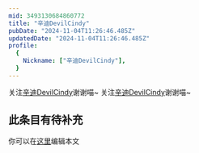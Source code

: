 ```yaml
---
mid: 3493130684860772
title: "辛迪DevilCindy"
pubDate: "2024-11-04T11:26:46.485Z"
updatedDate: "2024-11-04T11:26:46.485Z"
profile:
  {
    Nickname: ["辛迪DevilCindy"],
  }
---
```


关注[辛迪DevilCindy](https://space.bilibili.com/3493130684860772)谢谢喵~ 关注[辛迪DevilCindy](https://space.bilibili.com/3493130684860772)谢谢喵~

## 此条目有待补充
你可以在[这里](https://github.com/Yuhanawa/VTuber.ICU-Content/edit/master/v/辛迪DevilCindy/index.md)编辑本文
